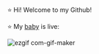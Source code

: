 ⭐️ Hi! Welcome to my Github!

⭐️ My [baby](https://js-queen-web.vercel.app) is live:

![ezgif com-gif-maker](https://user-images.githubusercontent.com/90614620/215476748-1b50acd0-e559-4408-991c-30cf350ead75.gif)
